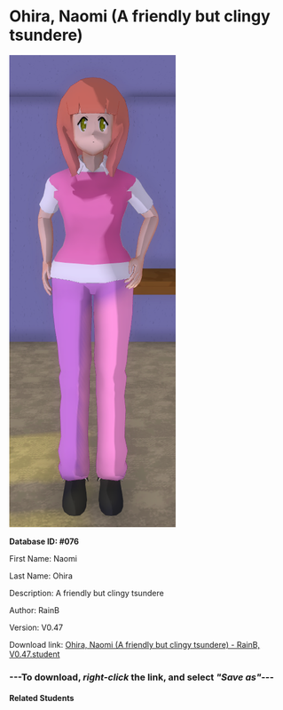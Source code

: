 # Ohira, Naomi (A friendly but clingy tsundere)

<img src="Files/Ohira, Naomi (A friendly but clingy tsundere).png" title="Ohira, Naomi (A friendly but clingy tsundere) - RainB, V0.47">

**Database ID: #076**

First Name: Naomi

Last Name: Ohira

Description: A friendly but clingy tsundere

Author: RainB

Version: V0.47

Download link: <a href="https://raw.githubusercontent.com/Arbiter1223/Daigaku-Gurashi-Custom-Students/master/Students/Files/Ohira%2C%20Naomi%20(A%20friendly%20but%20clingy%20tsundere)%20-%20RainB%2C%20V0.47.student">Ohira, Naomi (A friendly but clingy tsundere) - RainB, V0.47.student</a>

### ---**To download, _right-click_ the link, and select _"Save as"_**---

#### Related Students

